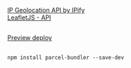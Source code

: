 [IP Geolocation API by IPify](https://geo.ipify.org/) <br/>
[LeafletJS - API](https://leafletjs.com/)

##
[Preview deploy](https://ip-address-tracker-marin.netlify.app/)
##
```
npm install parcel-bundler --save-dev
```
